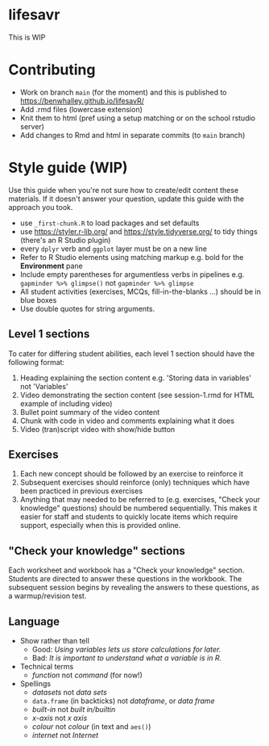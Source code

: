 # lifesavr

This is WIP

# Contributing

- Work on branch `main` (for the moment) and this is published to https://benwhalley.github.io/lifesavR/
- Add .rmd files (lowercase extension)
- Knit them to html (pref using a setup matching or on the school rstudio server)
- Add changes to Rmd and html in separate commits (to `main` branch)

# Style guide (WIP)

Use this guide when you're not sure how to create/edit content these materials. If it doesn't answer your question,
update this guide with the approach you took.

- use `_first-chunk.R` to load packages and set defaults
- use https://styler.r-lib.org/ and https://style.tidyverse.org/ to tidy things (there's an R Studio plugin)
- every `dplyr` verb and `ggplot` layer must be on a new line
- Refer to R Studio elements using matching markup e.g. bold for the **Environment** pane
- Include empty parentheses for argumentless verbs in pipelines e.g. `gapminder %>% glimpse()` not `gapminder %>% glimpse`
- All student activities (exercises, MCQs, fill-in-the-blanks ...) should be in blue boxes
- Use double quotes for string arguments.

## Level 1 sections

To cater for differing student abilities, each level 1 section should have the following format:

1. Heading explaining the section content e.g. 'Storing data in variables' not 'Variables'
1. Video demonstrating the section content (see session-1.rmd for HTML example of including video)
1. Bullet point summary of the video content
1. Chunk with code in video and comments explaining what it does
1. Video (tran)script video with show/hide button

## Exercises

1. Each new concept should be followed by an exercise to reinforce it
1. Subsequent exercises should reinforce (only) techniques which have been practiced in previous exercises
1. Anything that may needed to be referred to (e.g. exercises, "Check your knowledge" questions) should be numbered
sequentially. This makes it easier for staff and students to quickly locate items which require support, especially when
this is provided online.

## "Check your knowledge" sections

Each worksheet and workbook has a "Check your knowledge" section. Students are directed to answer these questions in the
workbook. The subsequent session begins by revealing the answers to these questions, as a warmup/revision test.

## Language

* Show rather than tell
  * Good: *Using variables lets us store calculations for later.*
  * Bad: *It is important to understand what a variable is in R.*
* Technical terms
  * *function* not *command* (for now!)
* Spellings
  * *datasets* not *data sets*
  * `data.frame` (in backticks) not *dataframe*, or *data frame*
  * *built-in* not *built in/builtin*
  * *x-axis* not *x axis*
  * *colour* not *colour* (in text and `aes()`)
  * *internet* not *Internet*
